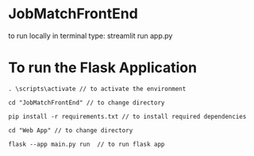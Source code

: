 # JobMatchFrontEnd
to run locally in terminal type:
streamlit run app.py


# To run the Flask Application 

```commandline
. \scripts\activate // to activate the environment

cd "JobMatchFrontEnd" // to change directory 

pip install -r requirements.txt // to install required dependencies

cd "Web App" // to change directory 

flask --app main.py run  // to run flask app
```

